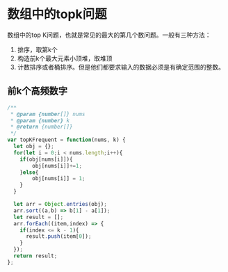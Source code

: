 # 数组中的topk问题

数组中的top K问题，也就是常见的最大的第几个数问题。一般有三种方法：
1. 排序，取第k个
2. 构造前k个最大元素小顶堆，取堆顶
3. 计数排序或者桶排序。但是他们都要求输入的数据必须是有确定范围的整数。




## 前k个高频数字
```js
/**
 * @param {number[]} nums
 * @param {number} k
 * @return {number[]}
 */
var topKFrequent = function(nums, k) {
  let obj = {};
  for(let i = 0;i < nums.length;i++){
    if(obj[nums[i]]){
        obj[nums[i]]+=1;
    }else{
        obj[nums[i]] = 1;
    }
  }

  let arr = Object.entries(obj);
  arr.sort((a,b) => b[1] - a[1]);
  let result = [];
  arr.forEach((item,index) => {
    if(index <= k - 1){
      result.push(item[0]);
    }
  });
  return result;
};


```